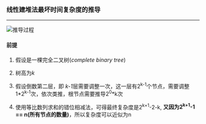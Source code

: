 ﻿### 线性建堆法最坏时间复杂度的推导
-----
![推导过程](https://i.imgur.com/peLySAk.jpeg)

#### 前提
1. 假设是一棵完全二叉树(*complete binary tree*)
2. 树高为*k*
3. 假设倒数第二层，即 *k-1*层需要调整一次，这一层有2<sup>k-1</sup>个节点，需要调整1*2<sup>k-1</sup>次，依次类推，根节点需要推导2<sup>0</sup>*k次

5. 使用等比数列求和的错位相减法，可得最终复杂度是2<sup>k+1</sup>-2-k, **又因为2<sup>k+1</sup>-1 == n(所有节点的数量)**，所以复杂度可以近似为n
